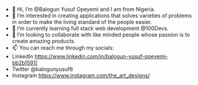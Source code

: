 - 👋 Hi, I’m @Balogun Yusuf Opeyemi and I am from Nigeria.
- 👀 I’m interested in creating applications that solves varieties of problems in order to make the living standard of the people easier.
- 🌱 I’m currently learning full stack web development @100Devs.
- 💞️ I’m looking to collaborate with like minded people whose passion is to create amazing products.
- 📫 You can reach me through my socials:
- LinkedIn https://www.linkedin.com/in/balogun-yusuf-opeyemi-bb2b1591/
- Twitter @balogunyusuf6
- Instagram https://www.instagram.com/the_art_designs/

<!---
BalogunYusuf/BalogunYusuf is a ✨ special ✨ repository because its `README.md` (this file) appears on your GitHub profile.
You can click the Preview link to take a look at your changes.
--->
